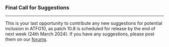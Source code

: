 ### Final Call for Suggestions

---

This is your last opportunity to contribute any new suggestions for potential inclusion in ATFG10, as patch 10.8 is scheduled for release by the end of next week (24th March 2024). 
If you have any suggestions, please post them on our [forums](https://ampznetwork.com/forum/suggestions/4).
